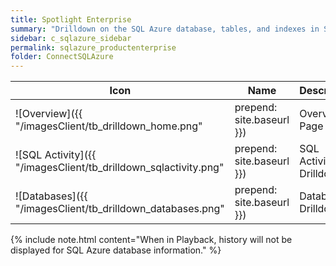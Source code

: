 ```yaml
---
title: Spotlight Enterprise
summary: "Drilldown on the SQL Azure database, tables, and indexes in Spotlight Enterprise."
sidebar: c_sqlazure_sidebar
permalink: sqlazure_productenterprise
folder: ConnectSQLAzure
---
```



Icon | Name | Description
-----|------|------------
![Overview]({{ "/imagesClient/tb_drilldown_home.png" | prepend: site.baseurl }}) | Overview Page | The Spotlight Home Page highlights obvious bottlenecks and problem areas. Statistics and flows are updated in real time.  
![SQL Activity]({{ "/imagesClient/tb_drilldown_sqlactivity.png" | prepend: site.baseurl }}) | SQL Activity Drilldown | Drilldown on current and recent activity.
![Databases]({{ "/imagesClient/tb_drilldown_databases.png" | prepend: site.baseurl }}) | Databases Drilldown | Drilldown on the SQL Azure database, tables, and indexes.  

{% include note.html content="When in Playback, history will not be displayed for SQL Azure database information." %}
